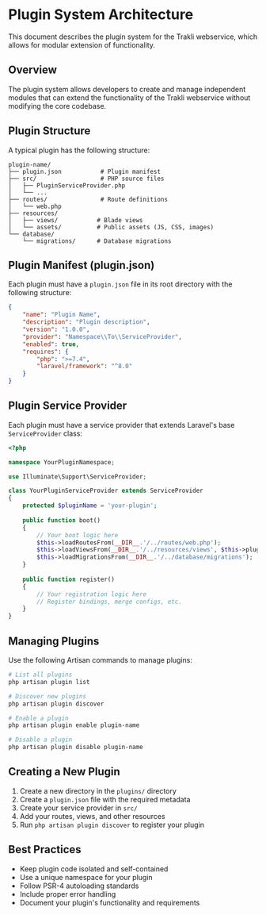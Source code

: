 # Plugin System Architecture

This document describes the plugin system for the Trakli webservice, which allows for modular extension of functionality.

## Overview

The plugin system allows developers to create and manage independent modules that can extend the functionality of the Trakli webservice without modifying the core codebase.

## Plugin Structure

A typical plugin has the following structure:

```
plugin-name/
├── plugin.json           # Plugin manifest
├── src/                  # PHP source files
│   ├── PluginServiceProvider.php
│   └── ...
├── routes/               # Route definitions
│   └── web.php
├── resources/
│   ├── views/           # Blade views
│   └── assets/          # Public assets (JS, CSS, images)
└── database/
    └── migrations/      # Database migrations
```

## Plugin Manifest (plugin.json)

Each plugin must have a `plugin.json` file in its root directory with the following structure:

```json
{
    "name": "Plugin Name",
    "description": "Plugin description",
    "version": "1.0.0",
    "provider": "Namespace\\To\\ServiceProvider",
    "enabled": true,
    "requires": {
        "php": ">=7.4",
        "laravel/framework": "^8.0"
    }
}
```

## Plugin Service Provider

Each plugin must have a service provider that extends Laravel's base `ServiceProvider` class:

```php
<?php

namespace YourPluginNamespace;

use Illuminate\Support\ServiceProvider;

class YourPluginServiceProvider extends ServiceProvider
{
    protected $pluginName = 'your-plugin';
    
    public function boot()
    {
        // Your boot logic here
        $this->loadRoutesFrom(__DIR__.'/../routes/web.php');
        $this->loadViewsFrom(__DIR__.'/../resources/views', $this->pluginName);
        $this->loadMigrationsFrom(__DIR__.'/../database/migrations');
    }
    
    public function register()
    {
        // Your registration logic here
        // Register bindings, merge configs, etc.
    }
}
```

## Managing Plugins

Use the following Artisan commands to manage plugins:

```bash
# List all plugins
php artisan plugin list

# Discover new plugins
php artisan plugin discover

# Enable a plugin
php artisan plugin enable plugin-name

# Disable a plugin
php artisan plugin disable plugin-name
```

## Creating a New Plugin

1. Create a new directory in the `plugins/` directory
2. Create a `plugin.json` file with the required metadata
3. Create your service provider in `src/`
4. Add your routes, views, and other resources
5. Run `php artisan plugin discover` to register your plugin

## Best Practices

- Keep plugin code isolated and self-contained
- Use a unique namespace for your plugin
- Follow PSR-4 autoloading standards
- Include proper error handling
- Document your plugin's functionality and requirements
